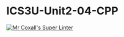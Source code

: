 # ICS3U-Unit2-04-CPP

[![Mr Coxall's Super Linter](https://github.com/Haley-LeBon/ICS3U-Unit2-04-CPP/workflows/Mr%20Coxall's%20Super%20Linter/badge.svg)](https://github.com/Haley-LeBon/ICS3U-Unit2-04-CPP/actions/)
